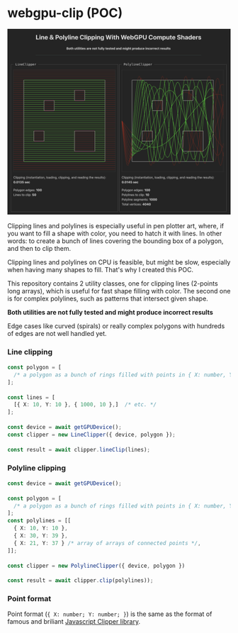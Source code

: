 # webgpu-clip (POC)

![Demo image](public/demo.png "Title")

Clipping lines and polylines is especially useful in pen plotter art, where, if you want to fill a shape with color, you need to hatch it with lines. In other words: to create a bunch of lines covering the bounding box of a polygon, and then to clip them.

Clipping lines and polylines on CPU is feasible, but might be slow, especially when having many shapes to fill. That's why I created this POC.

This repository contains 2 utility classes, one for clipping lines (2-points long arrays), which is useful for fast shape filling with color. The second one is for complex polylines, such as patterns that intersect given shape.

**Both utilities are not fully tested and might produce incorrect results**

Edge cases like curved (spirals) or really complex polygons with hundreds of edges are not well handled yet.

### Line clipping

```ts
const polygon = [
  /* a polygon as a bunch of rings filled with points in { X: number, Y: number } format */
];

const lines = [
  [{ X: 10, Y: 10 }, { 1000, 10 },]  /* etc. */
];

const device = await getGPUDevice();
const clipper = new LineClipper({ device, polygon });

const result = await clipper.lineClip(lines);
```

### Polyline clipping

```ts
const device = await getGPUDevice();

const polygon = [
  /* a polygon as a bunch of rings filled with points in { X: number, Y: number } format */
];
const polylines = [[
  { X: 10, Y: 10 },
  { X: 30, Y: 39 },
  { X: 21, Y: 37 } /* array of arrays of connected points */,
]];

const clipper = new PolylineClipper({ device, polygon })

const result = await clipper.clip(polylines));
```

### Point format

Point format (`{ X: number; Y: number; }`) is the same as the format of famous and briliant [Javascript Clipper library](https://sourceforge.net/p/jsclipper/wiki/documentation/).
